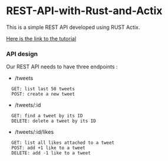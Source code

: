 # REST-API-with-Rust-and-Actix

This is a simple REST API developed using RUST Actix.

[Here is the link to the tutorial](https://hub.qovery.com/guides/tutorial/create-a-blazingly-fast-api-in-rust-part-1/)

### API design
Our REST API needs to have three endpoints :

- /tweets
```
  GET: list last 50 tweets
  POST: create a new tweet
```
- /tweets/:id
```
  GET: find a tweet by its ID
  DELETE: delete a tweet by its ID
```
- /tweets/:id/likes
```
  GET: list all likes attached to a tweet
  POST: add +1 like to a tweet
  DELETE: add -1 like to a tweet
```
